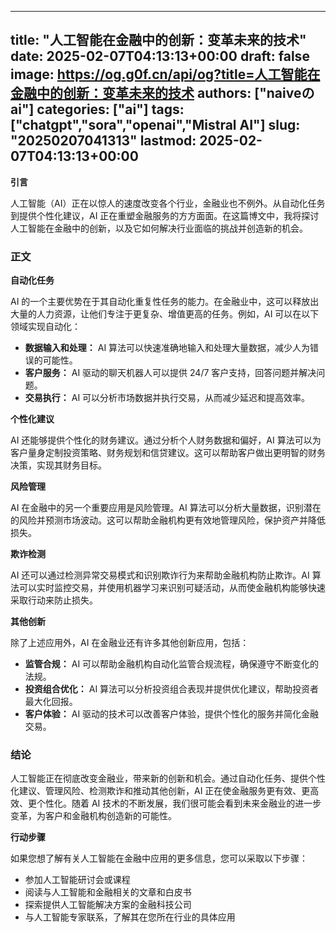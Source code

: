
---
title: "人工智能在金融中的创新：变革未来的技术"
date: 2025-02-07T04:13:13+00:00
draft: false
image: https://og.g0f.cn/api/og?title=人工智能在金融中的创新：变革未来的技术
authors: ["naiveのai"]
categories: ["ai"]
tags: ["chatgpt","sora","openai","Mistral AI"]
slug: "20250207041313"
lastmod: 2025-02-07T04:13:13+00:00
---
**引言**

人工智能（AI）正在以惊人的速度改变各个行业，金融业也不例外。从自动化任务到提供个性化建议，AI 正在重塑金融服务的方方面面。在这篇博文中，我将探讨人工智能在金融中的创新，以及它如何解决行业面临的挑战并创造新的机会。

### 正文

**自动化任务**

AI 的一个主要优势在于其自动化重复性任务的能力。在金融业中，这可以释放出大量的人力资源，让他们专注于更复杂、增值更高的任务。例如，AI 可以在以下领域实现自动化：

* **数据输入和处理：** AI 算法可以快速准确地输入和处理大量数据，减少人为错误的可能性。
* **客户服务：** AI 驱动的聊天机器人可以提供 24/7 客户支持，回答问题并解决问题。
* **交易执行：** AI 可以分析市场数据并执行交易，从而减少延迟和提高效率。

**个性化建议**

AI 还能够提供个性化的财务建议。通过分析个人财务数据和偏好，AI 算法可以为客户量身定制投资策略、财务规划和信贷建议。这可以帮助客户做出更明智的财务决策，实现其财务目标。

**风险管理**

AI 在金融中的另一个重要应用是风险管理。AI 算法可以分析大量数据，识别潜在的风险并预测市场波动。这可以帮助金融机构更有效地管理风险，保护资产并降低损失。

**欺诈检测**

AI 还可以通过检测异常交易模式和识别欺诈行为来帮助金融机构防止欺诈。AI 算法可以实时监控交易，并使用机器学习来识别可疑活动，从而使金融机构能够快速采取行动来防止损失。

**其他创新**

除了上述应用外，AI 在金融业还有许多其他创新应用，包括：

* **监管合规：** AI 可以帮助金融机构自动化监管合规流程，确保遵守不断变化的法规。
* **投资组合优化：** AI 算法可以分析投资组合表现并提供优化建议，帮助投资者最大化回报。
* **客户体验：** AI 驱动的技术可以改善客户体验，提供个性化的服务并简化金融交易。

### 结论

人工智能正在彻底改变金融业，带来新的创新和机会。通过自动化任务、提供个性化建议、管理风险、检测欺诈和推动其他创新，AI 正在使金融服务更有效、更高效、更个性化。随着 AI 技术的不断发展，我们很可能会看到未来金融业的进一步变革，为客户和金融机构创造新的可能性。

**行动步骤**

如果您想了解有关人工智能在金融中应用的更多信息，您可以采取以下步骤：

* 参加人工智能研讨会或课程
* 阅读与人工智能和金融相关的文章和白皮书
* 探索提供人工智能解决方案的金融科技公司
* 与人工智能专家联系，了解其在您所在行业的具体应用